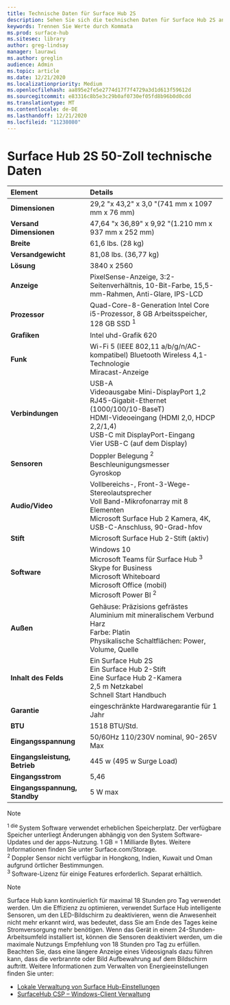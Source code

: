 ```yaml
---
title: Technische Daten für Surface Hub 2S
description: Sehen Sie sich die technischen Daten für Surface Hub 2S an, einschließlich Stift, Kamera und optionaler Akku Spezifikationen für Handys.
keywords: Trennen Sie Werte durch Kommata
ms.prod: surface-hub
ms.sitesec: library
author: greg-lindsay
manager: laurawi
ms.author: greglin
audience: Admin
ms.topic: article
ms.date: 12/21/2020
ms.localizationpriority: Medium
ms.openlocfilehash: aa895e2fe5e2774d17f7f4729a3d1d613f59612d
ms.sourcegitcommit: e83316c8b5e3c29b0af0730ef05fd8b96b0d0cdd
ms.translationtype: MT
ms.contentlocale: de-DE
ms.lasthandoff: 12/21/2020
ms.locfileid: "11238080"
---
```

# Surface Hub 2S 50-Zoll technische Daten

|**Element**|**Details**|
|:------ |:--------- |
|**Dimensionen**| 29,2 "x 43,2" x 3,0 "(741 mm x 1097 mm x 76 mm) |
|**Versand Dimensionen**| 47,64 "x 36,89" x 9,92 "(1.210 mm x 937 mm x 252 mm)|
|**Breite**| 61,6 lbs. (28 kg) |
|**Versandgewicht**| 81,08 lbs. (36,77 kg) |
|**Lösung**| 3840 x 2560 |
|**Anzeige**| PixelSense-Anzeige, 3:2-Seitenverhältnis, 10-Bit-Farbe, 15,5-mm-Rahmen, Anti-Glare, IPS-LCD |
|**Prozessor**| Quad-Core-8-Generation Intel Core i5-Prozessor, 8 GB Arbeitsspeicher, 128 GB SSD <sup> 1</sup> |
|**Grafiken**| Intel uhd-Grafik 620 |
|**Funk**| Wi-Fi 5 (IEEE 802,11 a/b/g/n/AC-kompatibel) Bluetooth Wireless 4,1-Technologie <br> Miracast-Anzeige |
|**Verbindungen**| USB-A <br> Videoausgabe Mini-DisplayPort 1,2 <br> RJ45-Gigabit-Ethernet (1000/100/10-BaseT) <br> HDMI-Videoeingang (HDMI 2,0, HDCP 2,2/1,4) <br> USB-C mit DisplayPort-Eingang <br> Vier USB-C (auf dem Display) |
|**Sensoren**| Doppler Belegung <sup> 2</sup> <br> Beschleunigungsmesser <br> Gyroskop |
|**Audio/Video**| Vollbereichs-, Front-3-Wege-Stereolautsprecher <br> Voll Band-Mikrofonarray mit 8 Elementen <br> Microsoft Surface Hub 2 Kamera, 4K, USB-C-Anschluss, 90-Grad-hfov |
|**Stift**| Microsoft Surface Hub 2-Stift (aktiv) |
|**Software**| Windows 10 <br> Microsoft Teams für Surface Hub <sup> 3</sup> <br> Skype for Business <br> Microsoft Whiteboard <br> Microsoft Office (mobil) <br> Microsoft Power BI <sup> 2</sup> |
|**Außen**| Gehäuse: Präzisions gefrästes Aluminium mit mineralischem Verbund Harz <br> Farbe: Platin <br> Physikalische Schaltflächen: Power, Volume, Quelle |
|**Inhalt des Felds**| Ein Surface Hub 2S <br> Ein Surface Hub 2-Stift  <br> Eine Surface Hub 2-Kamera <br> 2,5 m Netzkabel <br> Schnell Start Handbuch |
|**Garantie**| eingeschränkte Hardwaregarantie für 1 Jahr |
|**BTU**| 1518 BTU/Std. |
|**Eingangsspannung**| 50/60Hz 110/230V nominal, 90-265V Max |
|**Eingangsleistung, Betrieb**| 445 w (495 w Surge Load) |
|**Eingangsstrom**| 5,46 |
|**Eingangsspannung, Standby**| 5 W max  |

> [!NOTE]
> <sup>1 die </sup> System Software verwendet erheblichen Speicherplatz. Der verfügbare Speicher unterliegt Änderungen abhängig von den System Software-Updates und der apps-Nutzung. 1 GB = 1 Milliarde Bytes. Weitere Informationen finden Sie unter Surface.com/Storage. <br> <sup>2 </sup> Doppler Sensor nicht verfügbar in Hongkong, Indien, Kuwait und Oman aufgrund örtlicher Bestimmungen.
<br> <sup>3 </sup> Software-Lizenz für einige Features erforderlich. Separat erhältlich.<br> 

> [!NOTE]
> Surface Hub kann kontinuierlich für maximal 18 Stunden pro Tag verwendet werden. Um die Effizienz zu optimieren, verwendet Surface Hub intelligente Sensoren, um den LED-Bildschirm zu deaktivieren, wenn die Anwesenheit nicht mehr erkannt wird, was bedeutet, dass Sie am Ende des Tages keine Stromversorgung mehr benötigen. Wenn das Gerät in einem 24-Stunden-Arbeitsumfeld installiert ist, können die Sensoren deaktiviert werden, um die maximale Nutzungs Empfehlung von 18 Stunden pro Tag zu erfüllen. Beachten Sie, dass eine längere Anzeige eines Videosignals dazu führen kann, dass die verbrannte oder Bild Aufbewahrung auf dem Bildschirm auftritt. Weitere Informationen zum Verwalten von Energieeinstellungen finden Sie unter:
>
> - [Lokale Verwaltung von Surface Hub-Einstellungen](local-management-surface-hub-settings.md)
> - [SurfaceHub CSP – Windows-Client Verwaltung](https://docs.microsoft.com/windows/client-management/mdm/surfacehub-csp)